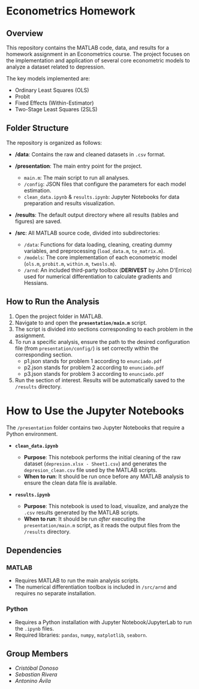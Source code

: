 # Econometrics Homework

## Overview

This repository contains the MATLAB code, data, and results for a homework assignment in an Econometrics course. The project focuses on the implementation and application of several core econometric models to analyze a dataset related to depression.

The key models implemented are:
* Ordinary Least Squares (OLS)
* Probit
* Fixed Effects (Within-Estimator)
* Two-Stage Least Squares (2SLS)

## Folder Structure

The repository is organized as follows:

* **/data**: Contains the raw and cleaned datasets in `.csv` format.
* **/presentation**: The main entry point for the project.
    * `main.m`: The main script to run all analyses.
    * `/config`: JSON files that configure the parameters for each model estimation.
    * `clean_data.ipynb` & `results.ipynb`: Jupyter Notebooks for data preparation and results visualization.

* **/results**: The default output directory where all results (tables and figures) are saved.
* **/src**: All MATLAB source code, divided into subdirectories:
    * `/data`: Functions for data loading, cleaning, creating dummy variables, and preprocessing (`load_data.m`, `to_matrix.m`).
    * `/models`: The core implementation of each econometric model (`ols.m`, `probit.m`, `within.m`, `twosls.m`).
    * `/arnd`: An included third-party toolbox (**DERIVEST** by John D'Errico) used for numerical differentiation to calculate gradients and Hessians.

## How to Run the Analysis

1.  Open the project folder in MATLAB.
2.  Navigate to and open the **`presentation/main.m`** script.
3.  The script is divided into sections corresponding to each problem in the assignment.
4.  To run a specific analysis, ensure the path to the desired configuration file (from `presentation/config/`) is set correctly within the corresponding section.
    - p1.json stands for problem 1 according to `enunciado.pdf` 
    - p2.json stands for problem 2 according to `enunciado.pdf` 
    - p3.json stands for problem 3 according to `enunciado.pdf` 
5.  Run the section of interest. Results will be automatically saved to the `/results` directory.

# How to Use the Jupyter Notebooks

The `/presentation` folder contains two Jupyter Notebooks that require a Python environment.

* **`clean_data.ipynb`**
    * **Purpose**: This notebook performs the initial cleaning of the raw dataset (`depresion.xlsx - Sheet1.csv`) and generates the `depresion_clean.csv` file used by the MATLAB scripts.
    * **When to run**: It should be run once before any MATLAB analysis to ensure the clean data file is available.

* **`results.ipynb`**
    * **Purpose**: This notebook is used to load, visualize, and analyze the `.csv` results generated by the MATLAB scripts.
    * **When to run**: It should be run *after* executing the `presentation/main.m` script, as it reads the output files from the `/results` directory.

## Dependencies

### MATLAB
* Requires MATLAB to run the main analysis scripts.
* The numerical differentiation toolbox is included in `/src/arnd` and requires no separate installation.

### Python
* Requires a Python installation with Jupyter Notebook/JupyterLab to run the `.ipynb` files.
* Required libraries: `pandas`, `numpy`, `matplotlib`, `seaborn`.

## Group Members

* *Cristóbal Donoso*
* *Sebastian Rivera*
* *Antonino Ávila*